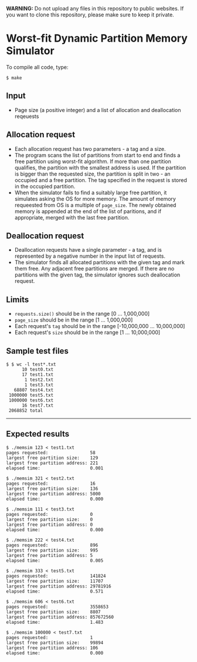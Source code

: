 **WARNING:** Do not upload any files in this repository to public websites. If you want to clone this repository, please make sure to keep it private.

# Worst-fit Dynamic Partition Memory Simulator

To compile all code, type:
```
$ make
```
## Input
* Page size (a positive integer) and a list of allocation and deallocation reqeuests

## Allocation request
* Each allocation request has two parameters - a tag and a size.
* The program scans the list of partitions from start to end and finds a free partition using worst-fit algorithm. If more than one partition qualifies, the partition with the smallest address is used. If the partition is bigger than the requested size, the partition is split in two - an occupied and a free partition. The tag specified in the request is stored in the occupied partition.
* When the simulator fails to find a suitably large free partition, it simulates asking the OS for more memory. The amount of memory requeested from OS is a multiple of `page_size`. The newly obtained memory is appended at the end of the list of paritions, and if appropriate, merged with the last free partition.

## Deallocation request
* Deallocation requests have a single parameter - a tag, and is represented by a negative number in the input list of requests.
* The simulator finds all allocated partitions with the given tag and mark them free. Any adjacent free partitions are merged. If there are no partitions with the given tag, the simulator ignores such deallocation request.

## Limits
* `requests.size()` should be in the range [0 ... 1,000,000]
* `page_size` should be in the range [1 ... 1,000,000]
* Each request's `tag` should be in the range [-10,000,000 ... 10,000,000]
* Each request's `size` should be in the range [1 ... 10,000,000]

## Sample test files
```
$ $ wc -l test*.txt
      10 test0.txt
      17 test1.txt
       1 test2.txt
       1 test3.txt
   68807 test4.txt
 1000000 test5.txt
 1000000 test6.txt
      16 test7.txt
 2068852 total
```
---
## Expected results
```
$ ./memsim 123 < test1.txt
pages requested:                58
largest free partition size:    129
largest free partition address: 221
elapsed time:                   0.001

$ ./memsim 321 < test2.txt
pages requested:                16
largest free partition size:    136
largest free partition address: 5000
elapsed time:                   0.000

$ ./memsim 111 < test3.txt
pages requested:                0
largest free partition size:    0
largest free partition address: 0
elapsed time:                   0.000

$ ./memsim 222 < test4.txt
pages requested:                896
largest free partition size:    995
largest free partition address: 5
elapsed time:                   0.005

$ ./memsim 333 < test5.txt
pages requested:                141824
largest free partition size:    11707
largest free partition address: 29781916
elapsed time:                   0.571

$ ./memsim 606 < test6.txt
pages requested:                3558653
largest free partition size:    8807
largest free partition address: 857672560
elapsed time:                   1.483

$ ./memsim 100000 < test7.txt
pages requested:                1
largest free partition size:    99894
largest free partition address: 106
elapsed time:                   0.000
```
